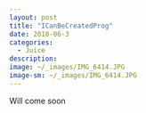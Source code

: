 ```yaml
---
layout: post
title: "ICanBeCreatedProg"
date: 2018-06-3
categories:
  - Juice
description:
image: ~/_images/IMG_6414.JPG 
image-sm: ~/_images/IMG_6414.JPG 
---
```

Will come soon
